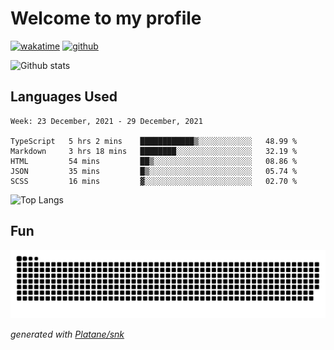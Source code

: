 # Welcome to my profile

[![wakatime](https://wakatime.com/badge/user/82c377cd-a54c-404c-b7df-177b313ca539.svg)](https://wakatime.com/@82c377cd-a54c-404c-b7df-177b313ca539)
[![github](https://img.shields.io/github/followers/xinthose?logo=github&style=plastic)](https://github.com/alanhamlett?tab=followers)

![Github stats](https://github-readme-stats.vercel.app/api?username=xinthose&show_icons=true&theme=radical&count_private=true)

## Languages Used

<!--START_SECTION:waka-->
```text
Week: 23 December, 2021 - 29 December, 2021

TypeScript   5 hrs 2 mins    ████████████▒░░░░░░░░░░░░   48.99 % 
Markdown     3 hrs 18 mins   ████████░░░░░░░░░░░░░░░░░   32.19 % 
HTML         54 mins         ██▒░░░░░░░░░░░░░░░░░░░░░░   08.86 % 
JSON         35 mins         █▒░░░░░░░░░░░░░░░░░░░░░░░   05.74 % 
SCSS         16 mins         ▓░░░░░░░░░░░░░░░░░░░░░░░░   02.70 % 
```
<!--END_SECTION:waka-->

![Top Langs](https://github-readme-stats.vercel.app/api/top-langs/?username=xinthose)

## Fun
![github contribution grid snake animation](https://raw.githubusercontent.com/xinthose/xinthose/output/github-contribution-grid-snake.svg)

_generated with [Platane/snk](https://github.com/Platane/snk)_
